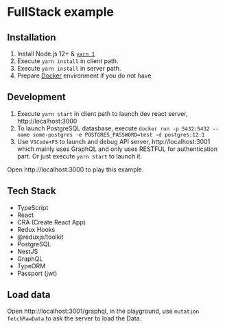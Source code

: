 # FullStack example

## Installation

1. Install Node.js 12+ & [`yarn 1`](https://classic.yarnpkg.com/lang/en/)
2. Execute `yarn install` in client path.
3. Execute `yarn install` in server path.
4. Prepare [Docker](https://docs.docker.com/get-docker/) environment if you do not have

## Development

1. Execute `yarn start` in client path to launch dev react server, http://localhost:3000
2. To launch PostgreSQL datasbase, execute `docker run -p 5432:5432 --name some-postgres -e POSTGRES_PASSWORD=test -d postgres:12.1`
3. Use `VSCode+F5` to launch and debug API server, http://localhost:3001 which mainly uses GraphQL and only uses RESTFUL for authentication part. Or just execute `yarn start` to launch it.

Open http://localhost:3000 to play this example.

## Tech Stack

- TypeScript
- React
- CRA (Create React App)
- Redux Hooks
- @reduxjs/toolkit
- PostgreSQL
- NestJS
- GraphQL
- TypeORM
- Passport (jwt)

## Load data

Open http://localhost:3001/graphql, in the playground, use `mutation fetchRawData` to ask the server to load the Data.
